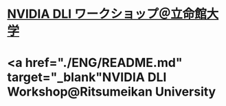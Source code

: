 # <a href="./JPN/README.md" target="_blank">NVIDIA DLI ワークショップ＠立命館大学</a>
# <a href="./ENG/README.md" target="_blank"NVIDIA DLI Workshop@Ritsumeikan University</a>
